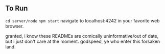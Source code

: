 ## To Run
```cd server/node```
```npm start```
navigate to localhost:4242 in your favorite web browser.


granted, i know these READMEs are comically uninformative/out of date, but i just don't care at the moment.
godspeed, ye who enter this forsaken land. 